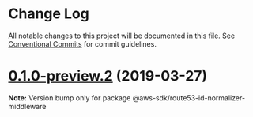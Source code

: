 # Change Log

All notable changes to this project will be documented in this file.
See [Conventional Commits](https://conventionalcommits.org) for commit guidelines.

# [0.1.0-preview.2](https://github.com/aws/aws-sdk-js-v3/compare/@aws-sdk/route53-id-normalizer-middleware@0.1.0-preview.1...@aws-sdk/route53-id-normalizer-middleware@0.1.0-preview.2) (2019-03-27)

**Note:** Version bump only for package @aws-sdk/route53-id-normalizer-middleware
